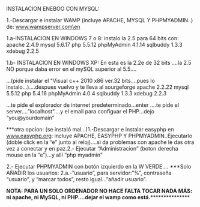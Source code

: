 INSTALACION ENEBOO CON MYSQL:


1.-Descargar e instalar WAMP (incluye APACHE, MYSQL Y PHPMYADMIN..) de:
www.wampserver.com\en

1.a-INSTALACION EN WINDOWS 7 o 8: instalo la 2.5 para 64 bits con:
apache 2.4.9
mysql  5.6.17
php 5.5.12
phpMyAdmin 4.1.14
sqlbuddy 1.3.3
xdebug 2.2.5


1.b- INSTALACION EN WINDOWS XP: En esta es la  2.2e de 32 bits ....la 2.5 NO porque daba error en el mySQL superior al 5.5....

...(pide instalar el “Visual c++ 2010 x86 ver.32 bits....pues lo instalo...)....despues vuelvo y te lleva al sourgeforge
apache 2.2.22
mysql  5.5.12
php      5.4.16
phpMyAdmin 4.0.4
sqlbuddy 1.3.3
xdebug 2.2.3

...te pide el explorador de internet predeterminado...enter
….te pide el server....”localhost”....y el email para configuar el PHP...dejo “you@yourdomain”


***otra opcion: (se instaló mal...)1.-Descargar e instalar easyphp en www.easyphp.org: incluye APACHE, EASYPHP Y PHPMYADMIN..Ejecutarlo (doble click en la “e” junto al reloj)....si da problemas con apache le das otra vez a conectar y en paz.2.- Ejecutar “Administracion” (boton derecha mouse en la “e”)...y allí “php myadmin”



2.- Ejecutar PHPMYADMIN con botón izquierdo en la W VERDE....
***Solo AÑADIR los usuarios:
2.a.-”usuario”, para servidor:”%”, contraseña “usuario”, y “marcar todos”, resto igual...”añadir usuario”.


****NOTA: PARA UN SOLO ORDENADOR NO HACE FALTA TOCAR NADA MÁS: ni apache, ni MySQL, ni PHP....dejar el wamp como está.*******************
